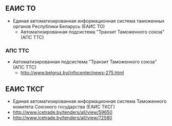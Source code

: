 ## ЕАИС ТО

* Единая автоматизированная информационная система таможенных органов Республики Беларусь (ЕАИС ТО)
  * Автоматизированная подсистема "Транзит Таможенного союза" (АПС ТТС)  

### АПС ТТС

* Автоматизированная подсистема "Транзит Таможенного союза" (АПС ТТС)
  * http://www.belgruz.by/infocenter/news-275.html


## ЕАИС ТКСГ

* Единая автоматизированная информационная система Таможенного комитета Союзного государства (ЕАИС ТКСГ)
* http://www.icetrade.by/tenders/all/view/59650
* http://www.icetrade.by/tenders/all/view/72580
